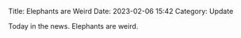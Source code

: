 Title: Elephants are Weird
Date: 2023-02-06 15:42
Category: Update

Today in the news. Elephants are weird.
